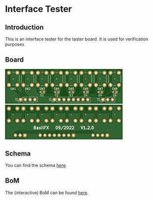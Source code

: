 # Interface Tester

## Introduction
This is an interface tester for the taster board. It is used for verification
purposes

## Board
<img src="Pictures/Interface-Tester_Top.svg" width="384" title="Top layer">
<img src="Pictures/Interface-Tester_Bottom.svg" width="384" title="Bottom layer">

## Schema
You can find the schema [here](Interface-Tester.pdf).

## BoM
The (interactive) BoM can be found [here](https://basilfx.github.io/KNX-Universal-Taster/pcb/Interface-Tester/BoM/ibom.html).

